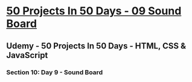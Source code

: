 # [50 Projects In 50 Days - 09 Sound Board](https://arpadgbondor.github.io/50_Projects_In_50_Days-09_Sound_Board/)

## Udemy - 50 Projects In 50 Days - HTML, CSS & JavaScript
### Section 10: Day 9 - Sound Board
